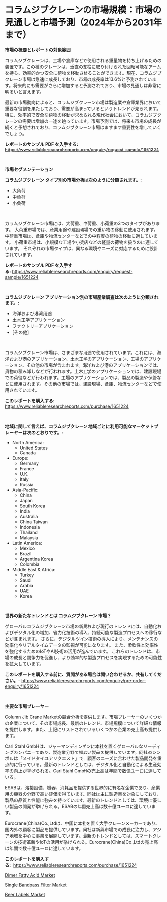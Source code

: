 <p><h1>コラムジブクレーンの市場規模：市場の見通しと市場予測（2024年から2031年まで）</h1></p><p><strong>市場の概要とレポートの対象範囲</strong></p>
<p><p>コラムジブクレーンは、工場や倉庫などで使用される重量物を持ち上げるための装置です。この種のクレーンは、垂直の支柱に取り付けられた回転可能なアームを持ち、効率的かつ安全に荷物を移動させることができます。現在、コラムジブクレーン市場は急速に成長しており、市場の成長率は13.6%と予測されています。将来的にも需要がさらに増加すると予測されており、市場の見通しは非常に明るいと言えます。</p><p>最新の市場動向によると、コラムジブクレーン市場は製造業や倉庫業界において重要な役割を果たしており、需要が高まっているというトレンドが見られます。特に、効率的で安全な荷物の移動が求められる現代社会において、コラムジブクレーンの需要は増加の一途を辿っています。市場予測では、将来も市場の成長が続くと予想されており、コラムジブクレーン市場はますます重要性を増していくでしょう。</p></p>
<p><strong>レポートのサンプル PDF を入手する:</strong> <a href="https://www.reliableresearchreports.com/enquiry/request-sample/1651224">https://www.reliableresearchreports.com/enquiry/request-sample/1651224</a></p>
<p>&nbsp;</p>
<p><strong>市場セグメンテーション</strong></p>
<p><strong>コラムジブクレーン タイプ別の市場分析は次のように分類されます。:</strong></p>
<p><ul><li>大負荷</li><li>中負荷</li><li>小負荷</li></ul></p>
<p>&nbsp;</p>
<p><p>カラムジブクレーン市場には、大荷重、中荷重、小荷重の3つのタイプがあります。 大荷重市場では、産業用途や建設現場での重い物の移動に使用されます。 中荷重市場は、倉庫や物流センターなどでの中程度の荷物の移動に適しています。 小荷重市場は、小規模な工場や小売店などの軽量の荷物を扱うのに適しています。 それぞれの市場タイプは、異なる環境やニーズに対応するために設計されています。</p></p>
<p><strong>レポートのサンプル PDF を入手する:</strong>&nbsp;<a href="https://www.reliableresearchreports.com/enquiry/request-sample/1651224">https://www.reliableresearchreports.com/enquiry/request-sample/1651224</a></p>
<p>&nbsp;</p>
<p><strong> コラムジブクレーン アプリケーション別の市場産業調査は次のように分類されます。:</strong></p>
<p><ul><li>海洋および港湾用途</li><li>土木工学アプリケーション</li><li>ファクトリーアプリケーション</li><li>[その他]</li></ul></p>
<p>&nbsp;</p>
<p><p>コラムジブクレーン市場は、さまざまな用途で使用されています。これには、海洋および港のアプリケーション、土木工学のアプリケーション、工場のアプリケーション、その他の市場が含まれます。海洋および港のアプリケーションでは、貨物の積み卸しなどが行われます。土木工学のアプリケーションでは、建設現場での荷役などが行われます。工場のアプリケーションでは、製品の製造や保管などに使用されます。その他の市場では、建設現場、倉庫、物流センターなどで使用されています。</p></p>
<p><strong>このレポートを購入する:</strong>&nbsp; <a href="https://www.reliableresearchreports.com/purchase/1651224">https://www.reliableresearchreports.com/purchase/1651224</a></p>
<p>&nbsp;</p>
<p><strong>地域に関して言えば、コラムジブクレーン 地域ごとに利用可能なマーケットプレーヤーは次のとおりです。:</strong></p>
<p><ul>
    <li>
        North America:
        <ul>
            <li>United States</li>
            <li>Canada</li>
        </ul>
    </li>
    <li>
        Europe:
        <ul>
            <li>Germany</li>
            <li>France</li>
            <li>U.K.</li>
            <li>Italy</li>
            <li>Russia</li>
        </ul>
    </li>
    <li>
        Asia-Pacific:
        <ul>
            <li>China</li>
            <li>Japan</li>
            <li>South Korea</li>
            <li>India</li>
            <li>Australia</li>
            <li>China Taiwan</li>
            <li>Indonesia</li>
            <li>Thailand</li>
            <li>Malaysia</li>
        </ul>
    </li>
    <li>
        Latin America:
        <ul>
            <li>Mexico</li>
            <li>Brazil</li>
            <li>Argentina Korea</li>
            <li>Colombia</li>
        </ul>
    </li>
    <li>
        Middle East & Africa:
        <ul>
            <li>Turkey</li>
            <li>Saudi</li>
            <li>Arabia</li>
            <li>UAE</li>
            <li>Korea</li>
        </ul>
    </li>
    </ul></p>
<p>&nbsp;</p>
<p><strong>世界の新たなトレンドとは コラムジブクレーン 市場？</strong></p>
<p><p>グローバルコラムジブクレーン市場の新興および現行のトレンドには、自動化およびデジタル化の増加、省力化技術の導入、持続可能な製造プロセスへの移行などが含まれます。 さらに、デジタルツイン技術の導入により、メンテナンスの効率化やリアルタイムデータの監視が可能になります。 また、柔軟性と効率性を強化するためのIoTやAI技術の活用が進んでいます。 これらのトレンドは、市場の成長と競争力を促進し、より効率的な製造プロセスを実現するための可能性を拡大しています。</p></p>
<p><strong>このレポートを購入する前に、質問がある場合は問い合わせるか、共有してください。</strong>- <a href="https://www.reliableresearchreports.com/enquiry/pre-order-enquiry/1651224">https://www.reliableresearchreports.com/enquiry/pre-order-enquiry/1651224</a></p>
<p>&nbsp;</p>
<p><strong>主要な市場プレーヤー</strong></p>
<p><p>Column Jib Crane Marketの競合分析を提供します。市場プレーヤーのいくつかの企業について、その市場成長、最新のトレンド、市場規模について詳細な情報を提供します。また、上記にリストされているいくつかの企業の売上高も提供します。</p><p>Carl Stahl GmbHは、ジャーマンディンゲンに本社を置くグローバルなリーディングカンパニーであり、製造業分野で幅広い製品を提供しています。同社のシンボルは「メイドタイユアリクエスト」で、顧客のニーズに合わせた製品開発を重点的に行っている。最新のトレンドとしては、デジタル化と自動化による生産効率の向上が挙げられる。Carl Stahl GmbHの売上高は年間で数億ユーロに達している。</p><p>ESABは、溶接設備、機器、消耗品を提供する世界的に有名な企業であり、産業用の機器の分野で高い評価を得ています。同社は主に製造業を対象にしており、製品の品質と性能に強みを持っています。最新のトレンドとしては、環境に優しい製品の開発が挙げられる。ESABの年間売上高は数十億ユーロに達しています。</p><p>Eurocrane(China)Co.,Ltdは、中国に本社を置く大手クレーンメーカーであり、国内外の顧客に製品を提供しています。同社は新興市場での成長に注力し、アジア地域を中心に事業を展開しています。最新のトレンドとしては、スマートクレーンの技術革新やIoTの活用が挙げられる。Eurocrane(China)Co.,Ltdの売上高は年間で数十億ユーロに達しています。</p></p>
<p><strong>このレポートを購入する:</strong>&nbsp;&nbsp;<a href="https://www.reliableresearchreports.com/purchase/1651224">https://www.reliableresearchreports.com/purchase/1651224</a></p>
<p><p><a href="https://gratis-rainforest-2ca.notion.site/Global-Dimer-Fatty-Acid-Market-by-Types-Applications-and-Major-Players-with-Regional-Growth-Rate--7ce4d67855494e53b1f88c22b4456f88">Dimer Fatty Acid Market</a></p><p><a href="https://github.com/jhcraigie/Market-Research-Report-List-2/blob/main/single-bandpass-filter-market.md">Single Bandpass Filter Market</a></p><p><a href="https://metal-farmhouse-e95.notion.site/Beer-Labels-Market-Analysis-and-Market-Size-Global-Industry-Overview-Market-Segmentation-and-Forec-8eb06c38cabe4e8ea27ff2a214525b5a">Beer Labels Market</a></p></p>